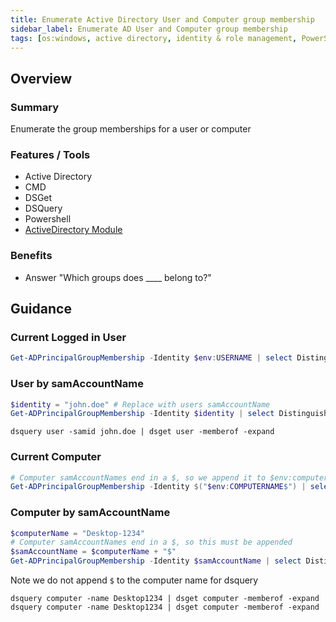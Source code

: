 ```yaml
---
title: Enumerate Active Directory User and Computer group membership
sidebar_label: Enumerate AD User and Computer group membership
tags: [os:windows, active directory, identity & role management, PowerShell]
---
```


## Overview

### Summary

Enumerate the group memberships for a user or computer

### Features / Tools

- Active Directory
- CMD
- DSGet
- DSQuery
- Powershell
- [ActiveDirectory Module][psAdModule]

### Benefits

- Answer "Which groups does ____ belong to?"

## Guidance

### Current Logged in User

```powershell title="PowerShell"
Get-ADPrincipalGroupMembership -Identity $env:USERNAME | select DistinguishedName
```

### User by samAccountName

```powershell title="PowerShell"
$identity = "john.doe" # Replace with users samAccountName
Get-ADPrincipalGroupMembership -Identity $identity | select DistinguishedName
```

```dos title="CMD"
dsquery user -samid john.doe | dsget user -memberof -expand
```

### Current Computer

```powershell title="PowerShell"
# Computer samAccountNames end in a $, so we append it to $env:computername
Get-ADPrincipalGroupMembership -Identity $("$env:COMPUTERNAME$") | select DistinguishedName
```

### Computer by samAccountName

```powershell title="PowerShell"
$computerName = "Desktop-1234"
# Computer samAccountNames end in a $, so this must be appended
$samAccountName = $computerName + "$"
Get-ADPrincipalGroupMembership -Identity $samAccountName | select DistinguishedName
```

Note we do not append `$` to the computer name for dsquery

```dos title="CMD"
dsquery computer -name Desktop1234 | dsget computer -memberof -expand
dsquery computer -name Desktop1234 | dsget computer -memberof -expand
```

[psAdModule]: https://learn.microsoft.com/en-us/powershell/module/activedirectory/?view=windowsserver2022-ps
